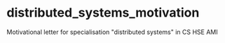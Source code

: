 # distributed_systems_motivation
Motivational letter for specialisation "distributed systems" in CS HSE AMI
